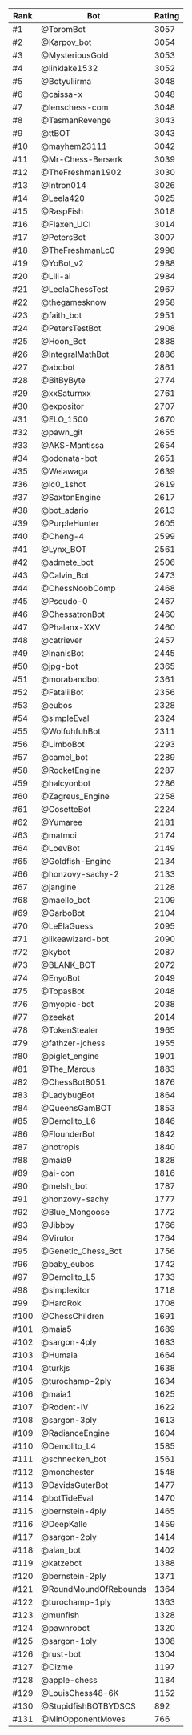 Rank|Bot|Rating
---|---|---
#1|@ToromBot|3057
#2|@Karpov_bot|3054
#3|@MysteriousGold|3053
#4|@linklake1532|3052
#5|@Botyuliirma|3048
#6|@caissa-x|3048
#7|@lenschess-com|3048
#8|@TasmanRevenge|3043
#9|@ttBOT|3043
#10|@mayhem23111|3042
#11|@Mr-Chess-Berserk|3039
#12|@TheFreshman1902|3030
#13|@Intron014|3026
#14|@Leela420|3025
#15|@RaspFish|3018
#16|@Flaxen_UCI|3014
#17|@PetersBot|3007
#18|@TheFreshmanLc0|2998
#19|@YoBot_v2|2988
#20|@Lili-ai|2984
#21|@LeelaChessTest|2967
#22|@thegamesknow|2958
#23|@faith_bot|2951
#24|@PetersTestBot|2908
#25|@Hoon_Bot|2888
#26|@IntegralMathBot|2886
#27|@abcbot|2861
#28|@BitByByte|2774
#29|@xxSaturnxx|2761
#30|@expositor|2707
#31|@ELO_1500|2670
#32|@pawn_git|2655
#33|@AKS-Mantissa|2654
#34|@odonata-bot|2651
#35|@Weiawaga|2639
#36|@lc0_1shot|2619
#37|@SaxtonEngine|2617
#38|@bot_adario|2613
#39|@PurpleHunter|2605
#40|@Cheng-4|2599
#41|@Lynx_BOT|2561
#42|@admete_bot|2506
#43|@Calvin_Bot|2473
#44|@ChessNoobComp|2468
#45|@Pseudo-0|2467
#46|@ChessatronBot|2460
#47|@Phalanx-XXV|2460
#48|@catriever|2457
#49|@InanisBot|2445
#50|@jpg-bot|2365
#51|@morabandbot|2361
#52|@FataliiBot|2356
#53|@eubos|2328
#54|@simpleEval|2324
#55|@WolfuhfuhBot|2311
#56|@LimboBot|2293
#57|@camel_bot|2289
#58|@RocketEngine|2287
#59|@halcyonbot|2286
#60|@Zagreus_Engine|2258
#61|@CosetteBot|2224
#62|@Yumaree|2181
#63|@matmoi|2174
#64|@LoevBot|2149
#65|@Goldfish-Engine|2134
#66|@honzovy-sachy-2|2133
#67|@jangine|2128
#68|@maello_bot|2109
#69|@GarboBot|2104
#70|@LeElaGuess|2095
#71|@likeawizard-bot|2090
#72|@kybot|2087
#73|@BLANK_BOT|2072
#74|@EnyoBot|2049
#75|@TopasBot|2048
#76|@myopic-bot|2038
#77|@zeekat|2014
#78|@TokenStealer|1965
#79|@fathzer-jchess|1955
#80|@piglet_engine|1901
#81|@The_Marcus|1883
#82|@ChessBot8051|1876
#83|@LadybugBot|1864
#84|@QueensGamBOT|1853
#85|@Demolito_L6|1846
#86|@FlounderBot|1842
#87|@notropis|1840
#88|@maia9|1828
#89|@ai-con|1816
#90|@melsh_bot|1787
#91|@honzovy-sachy|1777
#92|@Blue_Mongoose|1772
#93|@Jibbby|1766
#94|@Virutor|1764
#95|@Genetic_Chess_Bot|1756
#96|@baby_eubos|1742
#97|@Demolito_L5|1733
#98|@simplexitor|1718
#99|@HardRok|1708
#100|@ChessChildren|1691
#101|@maia5|1689
#102|@sargon-4ply|1683
#103|@Humaia|1664
#104|@turkjs|1638
#105|@turochamp-2ply|1634
#106|@maia1|1625
#107|@Rodent-IV|1622
#108|@sargon-3ply|1613
#109|@RadianceEngine|1604
#110|@Demolito_L4|1585
#111|@schnecken_bot|1561
#112|@monchester|1548
#113|@DavidsGuterBot|1477
#114|@botTideEval|1470
#115|@bernstein-4ply|1465
#116|@DeepKalle|1459
#117|@sargon-2ply|1414
#118|@alan_bot|1402
#119|@katzebot|1388
#120|@bernstein-2ply|1371
#121|@RoundMoundOfRebounds|1364
#122|@turochamp-1ply|1363
#123|@munfish|1328
#124|@pawnrobot|1320
#125|@sargon-1ply|1308
#126|@rust-bot|1304
#127|@Cizme|1197
#128|@apple-chess|1184
#129|@LouisChess48-6K|1152
#130|@StupidfishBOTBYDSCS|892
#131|@MinOpponentMoves|766
